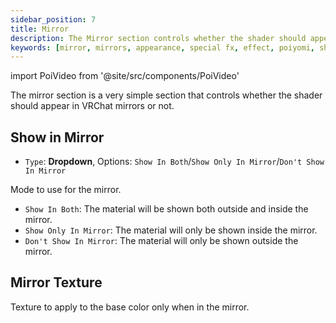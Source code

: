 ```yaml
---
sidebar_position: 7
title: Mirror
description: The Mirror section controls whether the shader should appear in VRChat Mirrors or not.
keywords: [mirror, mirrors, appearance, special fx, effect, poiyomi, shader]
---
```

import PoiVideo from '@site/src/components/PoiVideo'

The mirror section is a very simple section that controls whether the shader should appear in VRChat mirrors or not.

## Show in Mirror

- `Type`: **Dropdown**, Options: `Show In Both`/`Show Only In Mirror`/`Don't Show In Mirror`

Mode to use for the mirror.

- `Show In Both`: The material will be shown both outside and inside the mirror.
- `Show Only In Mirror`: The material will only be shown inside the mirror.
- `Don't Show In Mirror`: The material will only be shown outside the mirror.

## Mirror Texture

Texture to apply to the base color only when in the mirror.
